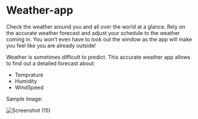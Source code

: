 # Weather-app
Check the weather around you and all over the world at a glance. Rely on the accurate weather forecast and adjust your schedule to the weather coming in. You won’t even have to look out the window as the app will make you feel like you are already outside!

Weather is sometimes difficult to predict. This accurate weather app allows to find out a detailed forecast about:
* Temprature
* Humidity
* WindSpeed

Sample Image:

![Screenshot (15)](https://github.com/pokerboyy/Weather-app-main/assets/91819325/96108794-ffa9-4293-b497-d04a18919258)
